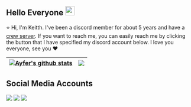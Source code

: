 ## Hello Everyone <img src="https://cdn.discordapp.com/emojis/888711638755188766.png" width="25px">

⭐ Hi, I'm Keitth. I've been a discord member for about 5 years and have a [crew server](https://discord.gg/144). If you want to reach me, you can easily reach me by clicking the button that I have specified my discord account below. I love you everyone, see you ❤️

| <a href="https://github.com/Keitth/Keitth"><img align="center" src="https://github-readme-stats.vercel.app/api?username=Keitth&show_icons=true&include_all_commits=true&theme=buefy&hide_border=true" alt="Ayfer's github stats" /></a> | <a href="https://github.com/Keitth/Keitth"><img align="center" src="https://github-readme-stats.vercel.app/api/top-langs/?username=Keitth&layout=compact&theme=buefy&hide_border=true" /></a> |
| ------------- | ------------- |


## Social Media Accounts
<p align="left">
<a href="https://discord.com/users/933462930995941426" target"blank_"><img src="https://img.shields.io/badge/Discord-080808?style=for-the-badge&logo=discord&logoColor=white"></a>
<a href="https://https://github.com/Keitth" target"blank_"><img src="https://img.shields.io/badge/Spotify%20-080808.svg?&style=for-the-badge&logo=spotify&logoColor=white"></a>
<a href="https://https://github.com/Keitth" target"blank_"><img src="https://img.shields.io/badge/Github%20-080808.svg?&style=for-the-badge&logo=github&logoColor=white"></a>
